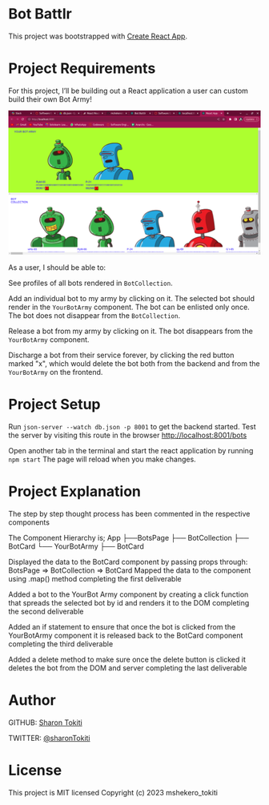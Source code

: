 # Bot Battlr

This project was bootstrapped with [Create React App](https://github.com/facebook/create-react-app).

# Project Requirements

For this project, I’ll be building out a React application a user  can custom build their own Bot Army!

![Bots screenshot](public/bots.png)

As a user, I should be able to:

See profiles of all bots rendered in `BotCollection`.

Add an individual bot to my army by clicking on it. The selected bot should render in the  `YourBotArmy` component. The bot can be enlisted only once. The bot does not disappear from the `BotCollection`.

Release a bot from my army by clicking on it. The bot disappears from the `YourBotArmy` component.

Discharge a bot from their service forever, by clicking the red button marked "x", which would delete the bot both from the backend and from the `YourBotArmy` on the frontend.

# Project Setup

Run `json-server --watch db.json -p 8001` to get the backend started.
Test the server by visiting this route in the browser [http://localhost:8001/bots](http://localhost:8001/bots)

Open another tab in the  terminal and start the react application by running `npm start`
The page will reload when you make changes.

# Project Explanation

The step by step thought process has been commented in the respective components

The Component Hierarchy is; 
App ├──BotsPage ├── BotCollection ├── BotCard └── YourBotArmy ├── BotCard

Displayed the data to the BotCard component by passing props through: BotsPage => BotCollection => BotCard Mapped the data to the component using .map() method completing the first deliverable

Added a bot to the YourBot Army component by creating a click function that spreads the selected bot by id and renders it to the DOM completing the second deliverable

Added an if statement to ensure that once the bot is clicked from the YourBotArmy component it is released back to the BotCard component completing the third deliverable

Added a delete method to make sure once the delete button is clicked it deletes the bot from the DOM and server completing the last deliverable

# Author

GITHUB: [Sharon Tokiti](https://github.com/mshekerotokiti)

TWITTER: [@sharonTokiti](https://twitter.com/sharontokiti)

# License

This project is MIT licensed
Copyright (c) 2023 mshekero_tokiti

